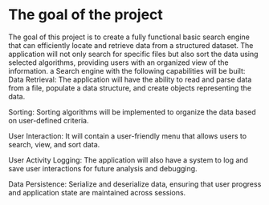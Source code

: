 # The goal of the project

The goal of this project is to create a fully functional basic search engine that can efficiently locate and retrieve data from a structured dataset. The application will not only search for specific files but also sort the data using selected algorithms, providing users with an organized view of the information.
a Search engine with the following capabilities will be built:
Data Retrieval: The application will have the ability to read and parse data from a file, populate a data structure, and create objects representing the data.

Sorting: Sorting algorithms will be implemented to organize the data based on user-defined criteria.

User Interaction: It will contain a user-friendly menu that allows users to search, view, and sort data.

User Activity Logging: The application will also have a system to log and save user interactions for future analysis and debugging.

Data Persistence: Serialize and deserialize data, ensuring that user progress and application state are maintained across sessions.

